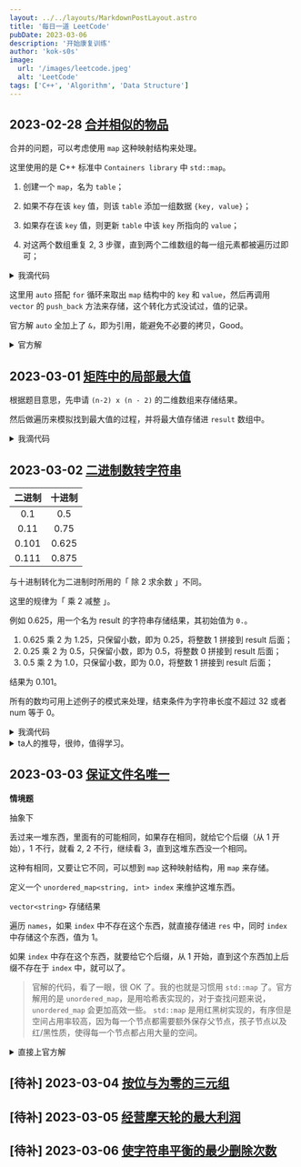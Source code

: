 ```yaml
---
layout: ../../layouts/MarkdownPostLayout.astro
title: '每日一道 LeetCode'
pubDate: 2023-03-06
description: '开始康复训练'
author: 'kok-s0s'
image:
  url: '/images/leetcode.jpeg'
  alt: 'LeetCode'
tags: ['C++', 'Algorithm', 'Data Structure']
---
```


## 2023-02-28 [合并相似的物品](https://leetcode.cn/problems/merge-similar-items/)

合并的问题，可以考虑使用 `map` 这种映射结构来处理。

这里使用的是 C++ 标准中 `Containers library` 中 `std::map`。

1. 创建一个 `map`，名为 `table`；

2. 如果不存在该 `key` 值，则该 `table` 添加一组数据 `{key, value}`；

3. 如果存在该 `key` 值，则更新 `table` 中该 `key` 所指向的 `value`；

4. 对这两个数组重复 2, 3 步骤，直到两个二维数组的每一组元素都被遍历过即可；

<details><summary>我滴代码</summary>

```cpp
class Solution {
public:
    vector<vector<int>> mergeSimilarItems(vector<vector<int>>& items1, vector<vector<int>>& items2) {
        map<int, int> table;

        for (auto e : items1) {
            table[e[0]] = e[1];
        }

        for (auto e : items2) {
            if (table.find(e[0]) != table.end()) {
                table[e[0]] = table.at(e[0]) + e[1];
            } else {
                table[e[0]] = e[1];
            }
        }

        vector<vector<int>> result;

        for (auto m : table) {
            cout << m.first << " " << m.second << endl;
            vector<int> temp;
            temp.push_back(m.first);
            temp.push_back(m.second);
            result.push_back(temp);
        }

        return result;
    }
};
```

</details>

这里用 `auto` 搭配 `for` 循环来取出 `map` 结构中的 `key` 和 `value`，然后再调用 `vector` 的 `push_back` 方法来存储，这个转化方式没试过，值的记录。

官方解 `auto` 全加上了 `&`，即为引用，能避免不必要的拷贝，Good。

<details><summary>官方解</summary>

```cpp
class Solution {
public:
    vector<vector<int>> mergeSimilarItems(vector<vector<int>>& items1, vector<vector<int>>& items2) {
        map<int, int> mp;
        for (auto &v : items1) {
            mp[v[0]] += v[1];
        }
        for (auto &v : items2) {
            mp[v[0]] += v[1];
        }

        vector<vector<int>> res;
        for (auto &[k, v] : mp) {
            res.push_back({k, v});
        }
        return res;
    }
};
```

</details>

## 2023-03-01 [矩阵中的局部最大值](https://leetcode.cn/problems/largest-local-values-in-a-matrix/)

根据题目意思，先申请 `(n-2) x (n - 2)` 的二维数组来存储结果。

然后做遍历来模拟找到最大值的过程，并将最大值存储进 `result` 数组中。

<details><summary>我滴代码</summary>

```cpp
class Solution {
public:
    vector<vector<int>> largestLocal(vector<vector<int>>& grid) {
        int n = grid.size();
        vector<vector<int>> result(n - 2, vector<int>(n - 2, 0));
        for (int i = 0; i < n - 2; ++i) {
            for (int j = 0; j < n -2; ++j) {
                for (int x = i; x < i + 3; ++x) {
                    for (int y = j; y < j + 3; y++) {
                        result[i][j] = max(result[i][j], grid[x][y]);
                    }
                }
            }
        }
        return result;
    }
};
```

</details>

## 2023-03-02 [二进制数转字符串](https://leetcode.cn/problems/bianry-number-to-string-lcci/)

| 二进制 | 十进制 |
|:------:|:------:|
|  0.1   |  0.5   |
|  0.11  |  0.75  |
| 0.101  | 0.625  |
| 0.111  | 0.875  |

与十进制转化为二进制时所用的「 除 2 求余数 」不同。

这里的规律为「 乘 2 减整 」。

例如 0.625，用一个名为 result 的字符串存储结果，其初始值为 `0.`。

1. 0.625 乘 2 为 1.25，只保留小数，即为 0.25，将整数 1 拼接到 result 后面；
2. 0.25 乘 2 为 0.5，只保留小数，即为 0.5，将整数 0 拼接到 result 后面；
3. 0.5 乘 2 为 1.0，只保留小数，即为 0.0，将整数 1 拼接到 result 后面；

结果为 0.101。

所有的数均可用上述例子的模式来处理，结束条件为字符串长度不超过 32 或者 num 等于 0。

<details><summary>我滴代码</summary>

```cpp
class Solution {
public:
    string printBin(double num) {
        string result = "0.";
        while (result.size() <= 32 && num != 0) {
            num *= 2;
            int digit = num;
            result.push_back(digit + '0');
            num -= digit;
        }
        return result.size() <= 32 ? result : "ERROR";
    }
};
```

</details>

<details><summary>ta人的推导，很帅，值得学习。</summary>

> [真棒的解法](https://leetcode.cn/problems/bianry-number-to-string-lcci/solution/zheng-ming-zhi-duo-xun-huan-6-ci-pythonj-b6sj/)

```cpp
class Solution {
public:
    string printBin(double num) {
        string bin = "0.";
        for (int i = 0; i < 6; ++i) { // 至多循环 6 次
            num *= 2;
            if (num < 1)
                bin += '0';
            else {
                bin += '1';
                if (--num == 0)
                    return bin;
            }
        }
        return "ERROR";
    }
};
```

</details>

## 2023-03-03 [保证文件名唯一](https://leetcode.cn/problems/making-file-names-unique/)

**情境题**

抽象下

丢过来一堆东西，里面有的可能相同，如果存在相同，就给它个后缀（从 1 开始），1 不行，就看 2, 2 不行，继续看 3，直到这堆东西没一个相同。

这种有相同，又要让它不同，可以想到 `map` 这种映射结构，用 `map` 来存储。

定义一个 `unordered_map<string, int> index` 来维护这堆东西。

`vector<string>` 存储结果

遍历 `names`，如果 `index` 中不存在这个东西，就直接存储进 `res` 中，同时 `index` 中存储这个东西，值为 1。

如果 `index` 中存在这个东西，就要给它个后缀，从 1 开始，直到这个东西加上后缀不存在于 `index` 中，就可以了。

> 官解的代码，看了一眼，很 OK 了。我的也就是习惯用 `std::map` 了。官方解用的是 `unordered_map`，是用哈希表实现的，对于查找问题来说，`unordered_map` 会更加高效一些。 `std::map` 是用红黑树实现的，有序但是空间占用率较高，因为每一个节点都需要额外保存父节点，孩子节点以及红/黑性质，使得每一个节点都占用大量的空间。

<details><summary>直接上官方解</summary>

```cpp
class Solution {
public:
    string addSuffix(string name, int k) {
        return name + "(" + to_string(k) + ")";
    }

    vector<string> getFolderNames(vector<string>& names) {
        unordered_map<string, int> index;
        vector<string> res;
        for (const auto &name : names) {
            if (!index.count(name)) {
                res.push_back(name);
                index[name] = 1;
            } else {
                int k = index[name];
                while (index.count(addSuffix(name, k))) {
                    k++;
                }
                res.push_back(addSuffix(name, k));
                index[name] = k + 1;
                index[addSuffix(name, k)] = 1;
            }
        }
        return res;
    }
};
```

</details>

## [待补] 2023-03-04 [按位与为零的三元组](https://leetcode.cn/problems/triples-with-bitwise-and-equal-to-zero/)

## [待补] 2023-03-05 [经营摩天轮的最大利润](https://leetcode.cn/problems/maximum-profit-of-operating-a-centennial-wheel/)

## [待补] 2023-03-06 [使字符串平衡的最少删除次数](https://leetcode.cn/problems/minimum-deletions-to-make-string-balanced/)
